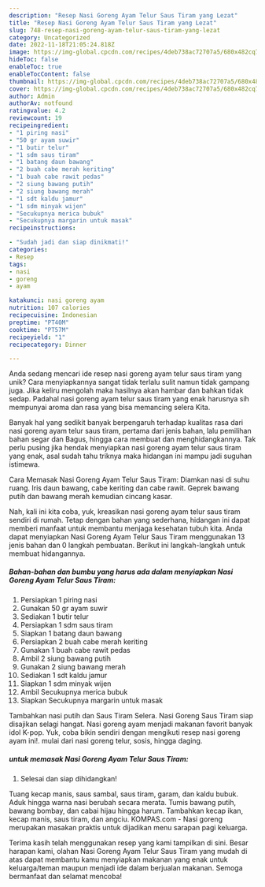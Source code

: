```yaml
---
description: "Resep Nasi Goreng Ayam Telur Saus Tiram yang Lezat"
title: "Resep Nasi Goreng Ayam Telur Saus Tiram yang Lezat"
slug: 748-resep-nasi-goreng-ayam-telur-saus-tiram-yang-lezat
category: Uncategorized
date: 2022-11-18T21:05:24.818Z
image: https://img-global.cpcdn.com/recipes/4deb738ac72707a5/680x482cq70/nasi-goreng-ayam-telur-saus-tiram-foto-resep-utama.jpg
hideToc: false
enableToc: true
enableTocContent: false
thumbnail: https://img-global.cpcdn.com/recipes/4deb738ac72707a5/680x482cq70/nasi-goreng-ayam-telur-saus-tiram-foto-resep-utama.jpg
cover: https://img-global.cpcdn.com/recipes/4deb738ac72707a5/680x482cq70/nasi-goreng-ayam-telur-saus-tiram-foto-resep-utama.jpg
author: Admin
authorAv: notfound
ratingvalue: 4.2
reviewcount: 19
recipeingredient:
- "1 piring nasi"
- "50 gr ayam suwir"
- "1 butir telur"
- "1 sdm saus tiram"
- "1 batang daun bawang"
- "2 buah cabe merah keriting"
- "1 buah cabe rawit pedas"
- "2 siung bawang putih"
- "2 siung bawang merah"
- "1 sdt kaldu jamur"
- "1 sdm minyak wijen"
- "Secukupnya merica bubuk"
- "Secukupnya margarin untuk masak"
recipeinstructions:

- "Sudah jadi dan siap dinikmati!"
categories:
- Resep
tags:
- nasi
- goreng
- ayam

katakunci: nasi goreng ayam 
nutrition: 107 calories
recipecuisine: Indonesian
preptime: "PT40M"
cooktime: "PT57M"
recipeyield: "1"
recipecategory: Dinner

---
```





Anda sedang mencari ide resep nasi goreng ayam telur saus tiram yang unik? Cara menyiapkannya sangat tidak terlalu sulit namun tidak gampang juga. Jika keliru mengolah maka hasilnya akan hambar dan bahkan tidak sedap. Padahal nasi goreng ayam telur saus tiram yang enak harusnya sih mempunyai aroma dan rasa yang bisa memancing selera Kita.





Banyak hal yang sedikit banyak berpengaruh terhadap kualitas rasa dari nasi goreng ayam telur saus tiram, pertama dari jenis bahan, lalu pemilihan bahan segar dan Bagus, hingga cara membuat dan menghidangkannya. Tak perlu pusing jika hendak menyiapkan nasi goreng ayam telur saus tiram yang enak,      asal sudah tahu triknya maka hidangan ini mampu jadi suguhan istimewa.














Cara Memasak Nasi Goreng Ayam Telur Saus Tiram: Diamkan nasi di suhu ruang. Iris daun bawang, cabe keriting dan cabe rawit. Geprek bawang putih dan bawang merah kemudian cincang kasar.






Nah, kali ini kita coba, yuk, kreasikan nasi goreng ayam telur saus tiram sendiri di rumah. Tetap dengan bahan yang sederhana, hidangan ini dapat memberi manfaat untuk membantu menjaga kesehatan tubuh kita. Anda dapat menyiapkan Nasi Goreng Ayam Telur Saus Tiram menggunakan 13 jenis bahan dan 0 langkah pembuatan. Berikut ini langkah-langkah untuk membuat hidangannya.

<!--inarticleads1-->

##### Bahan-bahan dan bumbu yang harus ada dalam menyiapkan Nasi Goreng Ayam Telur Saus Tiram:

1. Persiapkan 1 piring nasi
1. Gunakan 50 gr ayam suwir
1. Sediakan 1 butir telur
1. Persiapkan 1 sdm saus tiram
1. Siapkan 1 batang daun bawang
1. Persiapkan 2 buah cabe merah keriting
1. Gunakan 1 buah cabe rawit pedas
1. Ambil 2 siung bawang putih
1. Gunakan 2 siung bawang merah
1. Sediakan 1 sdt kaldu jamur
1. Siapkan 1 sdm minyak wijen
1. Ambil Secukupnya merica bubuk
1. Siapkan Secukupnya margarin untuk masak


Tambahkan nasi putih dan Saus Tiram Selera. Nasi Goreng Saus Tiram siap disajikan selagi hangat. Nasi goreng ayam menjadi makanan favorit banyak idol K-pop. Yuk, coba bikin sendiri dengan mengikuti resep nasi goreng ayam ini!. mulai dari nasi goreng telur, sosis, hingga daging. 

<!--inarticleads2-->

#####  untuk memasak Nasi Goreng Ayam Telur Saus Tiram:


1. Selesai dan siap dihidangkan!

Tuang kecap manis, saus sambal, saus tiram, garam, dan kaldu bubuk. Aduk hingga warna nasi berubah secara merata. Tumis bawang putih, bawang bombay, dan cabai hijau hingga harum. Tambahkan kecap ikan, kecap manis, saus tiram, dan angciu. KOMPAS.com - Nasi goreng merupakan masakan praktis untuk dijadikan menu sarapan pagi keluarga. 

Terima kasih telah menggunakan resep yang kami tampilkan di sini. Besar harapan kami, olahan Nasi Goreng Ayam Telur Saus Tiram yang mudah di atas dapat membantu kamu menyiapkan makanan yang enak untuk keluarga/teman maupun menjadi ide dalam berjualan makanan. Semoga bermanfaat dan selamat mencoba!
